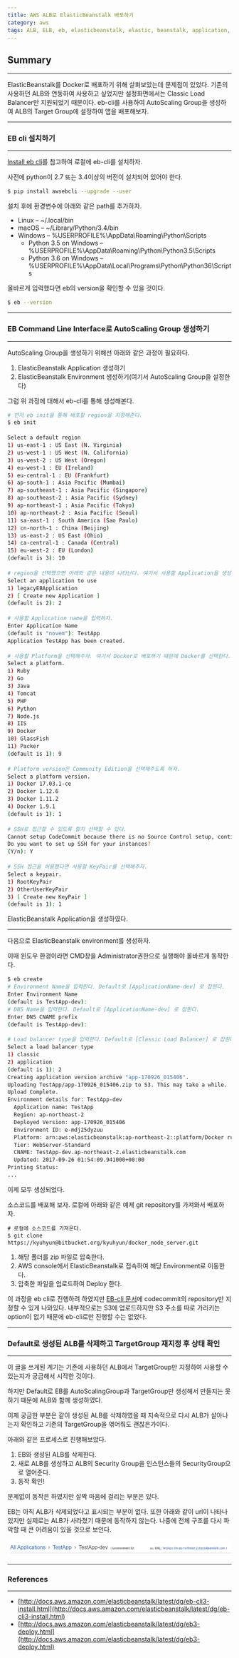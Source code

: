 ```yaml
---
title: AWS ALB로 ElasticBeanstalk 배포하기
category: aws
tags: ALB, ELB, eb, elasticbeanstalk, elastic, beanstalk, application, load, balancer, 연동, docker, multicontainer, container, 배포
---
```

## Summary
---
ElasticBeanstalk를 Docker로 배포하기 위해 살펴보았는데 문제점이 있었다.
기존의 사용하던 ALB와 연동하여 사용하고 싶었지만 설정화면에서는 Classic Load Balancer만 지원되었기 때문이다.
eb-cli를 사용하여 AutoScaling Group을 생성하여 ALB의 Target Group에 설정하여 앱을 배포해보자.

---
### EB cli 설치하기
---

[Install eb cli](http://docs.aws.amazon.com/elasticbeanstalk/latest/dg/eb-cli3-install.html)를 참고하여 로컬에 eb-cli를 설치하자.

사전에 python이 2.7 또는 3.4이상의 버전이 설치되어 있어야 한다.

```sh
$ pip install awsebcli --upgrade --user
```

설치 후에 환경변수에 아래와 같은 path를 추가하자.

- Linux – ~/.local/bin
- macOS – ~/Library/Python/3.4/bin
- Windows – %USERPROFILE%\AppData\Roaming\Python\Scripts
  - Python 3.5 on Windows – %USERPROFILE%\AppData\Roaming\Python\Python3.5\Scripts
  - Python 3.6 on Windows – %USERPROFILE%\AppData\Local\Programs\Python\Python36\Scripts

올바르게 입력했다면 eb의 version을 확인할 수 있을 것이다.

```sh
$ eb --version
```

---
### EB Command Line Interface로 AutoScaling Group 생성하기
---

AutoScaling Group을 생성하기 위해선 아래와 같은 과정이 필요하다.

1. ElasticBeanstalk Application 생성하기
2. ElasticBeanstalk Environment 생성하기(여기서 AutoScaling Group을 설정한다)

그럼 위 과정에 대해서 eb-cli를 통해 생성해본다.

```sh
# 먼저 eb init을 통해 배포할 region을 지정해준다.
$ eb init

Select a default region
1) us-east-1 : US East (N. Virginia)
2) us-west-1 : US West (N. California)
3) us-west-2 : US West (Oregon)
4) eu-west-1 : EU (Ireland)
5) eu-central-1 : EU (Frankfurt)
6) ap-south-1 : Asia Pacific (Mumbai)
7) ap-southeast-1 : Asia Pacific (Singapore)
8) ap-southeast-2 : Asia Pacific (Sydney)
9) ap-northeast-1 : Asia Pacific (Tokyo)
10) ap-northeast-2 : Asia Pacific (Seoul)
11) sa-east-1 : South America (Sao Paulo)
12) cn-north-1 : China (Beijing)
13) us-east-2 : US East (Ohio)
14) ca-central-1 : Canada (Central)
15) eu-west-2 : EU (London)
(default is 3): 10

# region을 선택했으면 아래와 같은 내용이 나타난다. 여기서 사용할 Application을 생성해주자
Select an application to use
1) legacyEBApplication
2) [ Create new Application ]
(default is 2): 2

# 사용할 Application name을 입력하자.
Enter Application Name
(default is "novem"): TestApp
Application TestApp has been created.

# 사용할 Platform을 선택해주자. 여기서 Docker로 배포하기 때문에 Docker를 선택한다.
Select a platform.
1) Ruby
2) Go
3) Java
4) Tomcat
5) PHP
6) Python
7) Node.js
8) IIS
9) Docker
10) GlassFish
11) Packer
(default is 1): 9

# Platform version은 Community Edition을 선택해주도록 하자.
Select a platform version.
1) Docker 17.03.1-ce
2) Docker 1.12.6
3) Docker 1.11.2
4) Docker 1.9.1
(default is 1): 1

# SSH로 접근할 수 있도록 할지 선택할 수 있다.
Cannot setup CodeCommit because there is no Source Control setup, continuing with initialization
Do you want to set up SSH for your instances?
(Y/n): Y

# SSH 접근을 허용했다면 사용할 KeyPair를 선택해주자.
Select a keypair.
1) RootKeyPair
2) OtherUserKeyPair
3) [ Create new KeyPair ]
(default is 1): 1
```

ElasticBeanstalk Application을 생성하였다.

---

다음으로 ElasticBeanstalk environment를 생성하자.

이때 윈도우 환경이라면 CMD창을 Administrator권한으로 실행해야 올바르게 동작한다.

```sh
$ eb create
# Environment Name을 입력한다. Default로 [ApplicationName-dev] 로 잡힌다.
Enter Environment Name
(default is TestApp-dev):
# DNS Name을 입력한다. Default로 [ApplicationName-dev] 로 잡힌다.
Enter DNS CNAME prefix
(default is TestApp-dev):

# Load balancer type을 입력한다. Default로 [Classic Load Balancer] 로 잡힌다.
Select a load balancer type
1) classic
2) application
(default is 1): 2
Creating application version archive "app-170926_015406".
Uploading TestApp/app-170926_015406.zip to S3. This may take a while.
Upload Complete.
Environment details for: TestApp-dev
  Application name: TestApp
  Region: ap-northeast-2
  Deployed Version: app-170926_015406
  Environment ID: e-mdj25dyzuu
  Platform: arn:aws:elasticbeanstalk:ap-northeast-2::platform/Docker running on 64bit Amazon Linux/2.7.4
  Tier: WebServer-Standard
  CNAME: TestApp-dev.ap-northeast-2.elasticbeanstalk.com
  Updated: 2017-09-26 01:54:09.941000+00:00
Printing Status:
...
```

이제 모두 생성되었다.

소스코드를 배포해 보자. 로컬에 아래와 같은 예제 git repository를 가져와서 배포하자.

```
# 로컬에 소스코드를 가져온다.
$ git clone https://kyuhyun@bitbucket.org/kyuhyun/docker_node_server.git
```

1. 해당 폴더를 zip 파일로 압축한다.
2. AWS console에서 ElasticBeanstalk로 접속하여 해당 Environment로 이동한다.
3. 압축한 파일을 업로드하여 Deploy 한다.

이 과정을 eb cli로 진행하려 하였지만 [EB-cli 문서](http://docs.aws.amazon.com/elasticbeanstalk/latest/dg/eb3-deploy.html)에 
codecommit의 repository만 지정할 수 있게 나와있다. 내부적으로는 S3에 업로드하지만 S3 주소를 따로 가리키는 option이 없기 때문에
eb-cli로만 진행할 수는 없었다.

---
### Default로 생성된 ALB를 삭제하고 TargetGroup 재지정 후 상태 확인
---

이 글을 쓰게된 계기는 기존에 사용하던 ALB에서 TargetGroup만 지정하여 사용할 수 있는지가 궁금해서 시작한 것이다.

하지만 Default로 EB를 AutoScalingGroup과 TargetGroup만 생성해서 만들지는 못하기 때문에 ALB와 함께 생성하였다.

이제 궁금한 부분은 같이 생성된 ALB를 삭제하였을 때 지속적으로 다시 ALB가 살아나는지 확인하고 기존의 TargetGroup을 엮어줘도 괜찮은가이다.

아래와 같은 프로세스로 진행해보았다.

1. EB와 생성된 ALB를 삭제한다.
2. 새로 ALB를 생성하고 ALB의 Security Group을 인스턴스들의 SecurityGroup으로 열어준다.
3. 동작 확인!

문제없이 동작은 하였지만 살짝 마음에 걸리는 부분은 있다.

EB는 아직 ALB가 삭제되었다고 표시되는 부분이 없다. 또한 아래와 같이 url이 나타나있지만 실제로는 ALB가 사라졌기 때문에 동작하지 않는다.
나중에 전체 구조를 다시 파악할 때 큰 어려움이 있을 것으로 보인다.

![eb_url](/images/aws/eb/url.png)


---
### References
---
- [http://docs.aws.amazon.com/elasticbeanstalk/latest/dg/eb-cli3-install.html](http://docs.aws.amazon.com/elasticbeanstalk/latest/dg/eb-cli3-install.html)
- [http://docs.aws.amazon.com/elasticbeanstalk/latest/dg/eb3-deploy.html](http://docs.aws.amazon.com/elasticbeanstalk/latest/dg/eb3-deploy.html)

